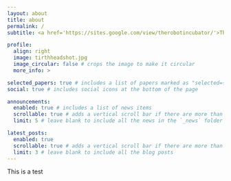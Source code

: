 ```yaml
---
layout: about
title: about
permalink: /
subtitle: <a href='https://sites.google.com/view/therobotincubator/'>The Robot Incubator - University of Connecticut</a>. Address. Contacts. Motto. Etc.

profile:
  align: right
  image: tirthheadshot.jpg
  image_circular: false # crops the image to make it circular
  more_info: >

selected_papers: true # includes a list of papers marked as "selected={true}"
social: true # includes social icons at the bottom of the page

announcements:
  enabled: true # includes a list of news items
  scrollable: true # adds a vertical scroll bar if there are more than 3 news items
  limit: 5 # leave blank to include all the news in the `_news` folder

latest_posts:
  enabled: true
  scrollable: true # adds a vertical scroll bar if there are more than 3 new posts items
  limit: 3 # leave blank to include all the blog posts
---
```

This is a test

